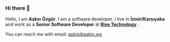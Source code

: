 ### Hi there 👋

Hello, I am **Aşkın Özgür**. I am a software developer. I live in **İzmir/Karşıyaka** and work as a **Senior Software Developer** at [**Rise Technology**](https://www.rise-consulting.net/ "Rise Technology")    .

You can reach me with email: [askin@askin.ws](mailto:askin@askin.ws "askin@askin.ws")
